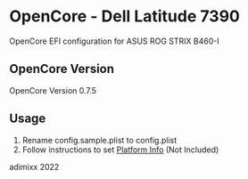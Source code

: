 # OpenCore - Dell Latitude 7390

OpenCore EFI configuration for ASUS ROG STRIX B460-I

## OpenCore Version

OpenCore Version 0.7.5

## Usage
1. Rename config.sample.plist to config.plist
2. Follow instructions to set [Platform Info](https://dortania.github.io/OpenCore-Install-Guide/config.plist/comet-lake.html#platforminfo) (Not Included)

adimixx 2022